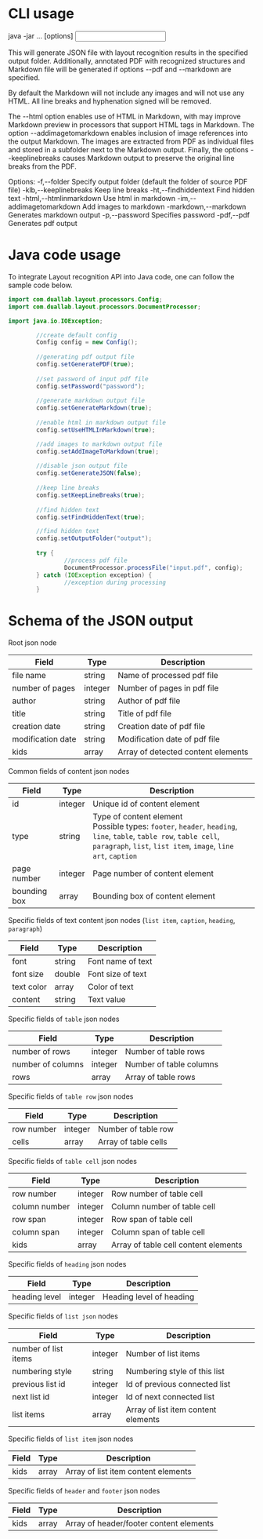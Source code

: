 # CLI usage

java -jar ... [options] <INPUT FILE OR FOLDER>

This will generate JSON file with layout recognition results in the specified output folder. Additionally, annotated PDF with recognized structures and Markdown file will be generated if options --pdf and --markdown are specified.

By default the Markdown will not include any images and will not use any HTML. All line breaks and hyphenation signed will be removed.

The --html option enables use of HTML in Markdown, with may improve Markdown preview in processors that support HTML tags in Markdown. The option --addimagetomarkdown enables inclusion of image references into the output Markdown. The images are extracted from PDF as individual files and stored in a subfolder next to the Markdown output. Finally, the options --keeplinebreaks causes Markdown output to preserve the original line breaks from the PDF.

Options:
-f,--folder <arg>          Specify output folder (default the folder of source PDF file)
-klb,--keeplinebreaks      Keep line breaks
-ht,--findhiddentext       Find hidden text
-html,--htmlinmarkdown     Use html in markdown
-im,--addimagetomarkdown   Add images to markdown
-markdown,--markdown       Generates markdown output
-p,--password <arg>        Specifies password
-pdf,--pdf                 Generates pdf output

# Java code usage

To integrate Layout recognition API into Java code, one can follow the sample code below.

```java
import com.duallab.layout.processors.Config;
import com.duallab.layout.processors.DocumentProcessor;

import java.io.IOException;

        //create default config
        Config config = new Config();
        
        //generating pdf output file
        config.setGeneratePDF(true);
        
        //set password of input pdf file
        config.setPassword("password");
        
        //generate markdown output file
        config.setGenerateMarkdown(true);        
        
        //enable html in markdown output file
        config.setUseHTMLInMarkdown(true);

        //add images to markdown output file
        config.setAddImageToMarkdown(true);        
        
        //disable json output file
        config.setGenerateJSON(false);
        
        //keep line breaks
        config.setKeepLineBreaks(true);
        
        //find hidden text
        config.setFindHiddenText(true);

        //find hidden text
        config.setOutputFolder("output");
        
        try {
                //process pdf file
                DocumentProcessor.processFile("input.pdf", config);
        } catch (IOException exception) {
                //exception during processing       
        }
```

# Schema of the JSON output

Root json node

| Field             | Type    | Description                        |
|-------------------|---------|------------------------------------|
| file name         | string  | Name of processed pdf file         |
| number of pages   | integer | Number of pages in pdf file        |
| author            | string  | Author of pdf file                 |
| title             | string  | Title of pdf file                  |
| creation date     | string  | Creation date of pdf file          |
| modification date | string  | Modification date of pdf file      |
| kids              | array   | Array of detected content elements |

Common fields of content json nodes

| Field             | Type    | Description                                                                                                                                                                             |
|-------------------|---------|-----------------------------------------------------------------------------------------------------------------------------------------------------------------------------------------|
| id                | integer | Unique id of content element                                                                                                                                                            |
| type              | string  | Type of content element<br/>Possible types: `footer`, `header`, `heading`, `line`, `table`, `table row`, `table cell`, `paragraph`, `list`, `list item`, `image`, `line art`, `caption` |
| page number       | integer | Page number of content element                                                                                                                                                          |
| bounding box      | array   | Bounding box of content element                                                                                                                                                         |

Specific fields of text content json nodes (`list item`, `caption`, `heading`, `paragraph`)

| Field             | Type   | Description       |
|-------------------|--------|-------------------|
| font              | string | Font name of text |
| font size         | double | Font size of text |
| text color        | array  | Color of text     |
| content           | string | Text value        |

Specific fields of `table` json nodes

| Field              | Type     | Description             |
|--------------------|----------|-------------------------|
| number of rows     | integer  | Number of table rows    |
| number of columns  | integer  | Number of table columns |
| rows               | array    | Array of table rows     |

Specific fields of `table row` json nodes

| Field      | Type    | Description          |
|------------|---------|----------------------|
| row number | integer | Number of table row  |
| cells      | array   | Array of table cells |

Specific fields of `table cell` json nodes

| Field         | Type    | Description                          |
|---------------|---------|--------------------------------------|
| row number    | integer | Row number of table cell             |
| column number | integer | Column number of table cell          |
| row span      | integer | Row span of table cell               |
| column span   | integer | Column span of table cell            |
| kids          | array   | Array of table cell content elements |

Specific fields of `heading` json nodes

| Field         | Type    | Description              |
|---------------|---------|--------------------------|
| heading level | integer | Heading level of heading |

Specific fields of `list json` nodes

| Field                | Type    | Description                         |
|----------------------|---------|-------------------------------------|
| number of list items | integer | Number of list items                |
| numbering style      | string  | Numbering style of this list        |
| previous list id     | integer | Id of previous connected list       |
| next list id         | integer | Id of next connected list           |
| list items           | array   | Array of list item content elements |

Specific fields of `list item` json nodes

| Field  | Type   | Description                         |
|--------|--------|-------------------------------------|
| kids   | array  | Array of list item content elements |


Specific fields of `header` and `footer` json nodes

| Field  | Type   | Description                             |
|--------|--------|-----------------------------------------|
| kids   | array  | Array of header/footer content elements |